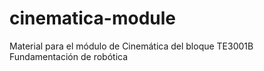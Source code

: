 # cinematica-module
Material para el módulo de Cinemática del bloque TE3001B Fundamentación de robótica
